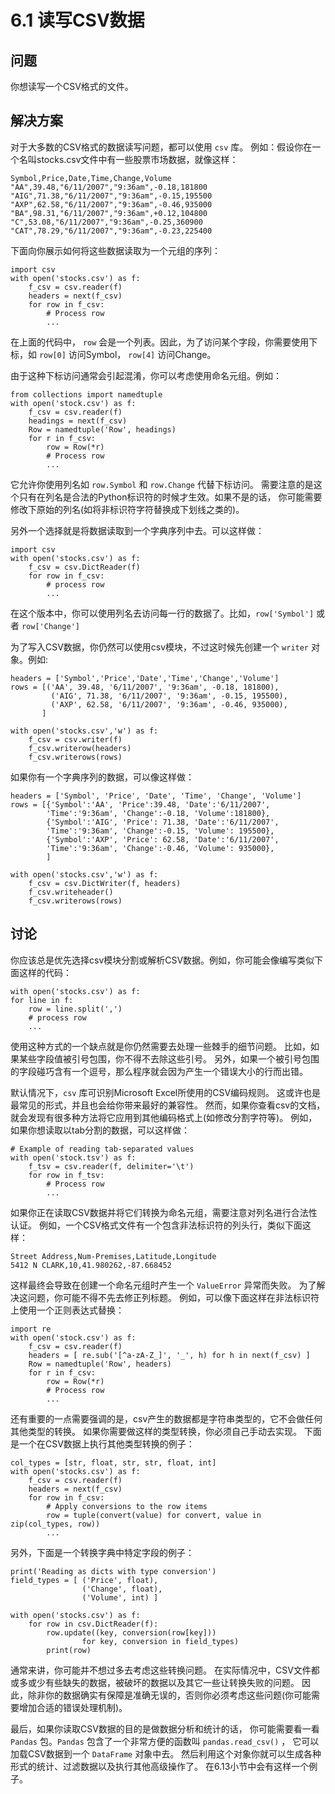 

# 6.1 读写CSV数据

## 问题

你想读写一个CSV格式的文件。

## 解决方案

对于大多数的CSV格式的数据读写问题，都可以使用 `csv` 库。 例如：假设你在一个名叫stocks.csv文件中有一些股票市场数据，就像这样：

    
    
    Symbol,Price,Date,Time,Change,Volume
    "AA",39.48,"6/11/2007","9:36am",-0.18,181800
    "AIG",71.38,"6/11/2007","9:36am",-0.15,195500
    "AXP",62.58,"6/11/2007","9:36am",-0.46,935000
    "BA",98.31,"6/11/2007","9:36am",+0.12,104800
    "C",53.08,"6/11/2007","9:36am",-0.25,360900
    "CAT",78.29,"6/11/2007","9:36am",-0.23,225400
    

下面向你展示如何将这些数据读取为一个元组的序列：

    
    
    import csv
    with open('stocks.csv') as f:
        f_csv = csv.reader(f)
        headers = next(f_csv)
        for row in f_csv:
            # Process row
            ...
    

在上面的代码中， `row` 会是一个列表。因此，为了访问某个字段，你需要使用下标，如 `row[0]` 访问Symbol， `row[4]`
访问Change。

由于这种下标访问通常会引起混淆，你可以考虑使用命名元组。例如：

    
    
    from collections import namedtuple
    with open('stock.csv') as f:
        f_csv = csv.reader(f)
        headings = next(f_csv)
        Row = namedtuple('Row', headings)
        for r in f_csv:
            row = Row(*r)
            # Process row
            ...
    

它允许你使用列名如 `row.Symbol` 和 `row.Change` 代替下标访问。
需要注意的是这个只有在列名是合法的Python标识符的时候才生效。如果不是的话， 你可能需要修改下原始的列名(如将非标识符字符替换成下划线之类的)。

另外一个选择就是将数据读取到一个字典序列中去。可以这样做：

    
    
    import csv
    with open('stocks.csv') as f:
        f_csv = csv.DictReader(f)
        for row in f_csv:
            # process row
            ...
    

在这个版本中，你可以使用列名去访问每一行的数据了。比如，`row['Symbol']` 或者 `row['Change']`

为了写入CSV数据，你仍然可以使用csv模块，不过这时候先创建一个 `writer` 对象。例如:

    
    
    headers = ['Symbol','Price','Date','Time','Change','Volume']
    rows = [('AA', 39.48, '6/11/2007', '9:36am', -0.18, 181800),
             ('AIG', 71.38, '6/11/2007', '9:36am', -0.15, 195500),
             ('AXP', 62.58, '6/11/2007', '9:36am', -0.46, 935000),
           ]
    
    with open('stocks.csv','w') as f:
        f_csv = csv.writer(f)
        f_csv.writerow(headers)
        f_csv.writerows(rows)
    

如果你有一个字典序列的数据，可以像这样做：

    
    
    headers = ['Symbol', 'Price', 'Date', 'Time', 'Change', 'Volume']
    rows = [{'Symbol':'AA', 'Price':39.48, 'Date':'6/11/2007',
            'Time':'9:36am', 'Change':-0.18, 'Volume':181800},
            {'Symbol':'AIG', 'Price': 71.38, 'Date':'6/11/2007',
            'Time':'9:36am', 'Change':-0.15, 'Volume': 195500},
            {'Symbol':'AXP', 'Price': 62.58, 'Date':'6/11/2007',
            'Time':'9:36am', 'Change':-0.46, 'Volume': 935000},
            ]
    
    with open('stocks.csv','w') as f:
        f_csv = csv.DictWriter(f, headers)
        f_csv.writeheader()
        f_csv.writerows(rows)
    

## 讨论

你应该总是优先选择csv模块分割或解析CSV数据。例如，你可能会像编写类似下面这样的代码：

    
    
    with open('stocks.csv') as f:
    for line in f:
        row = line.split(',')
        # process row
        ...
    

使用这种方式的一个缺点就是你仍然需要去处理一些棘手的细节问题。 比如，如果某些字段值被引号包围，你不得不去除这些引号。
另外，如果一个被引号包围的字段碰巧含有一个逗号，那么程序就会因为产生一个错误大小的行而出错。

默认情况下，`csv` 库可识别Microsoft Excel所使用的CSV编码规则。 这或许也是最常见的形式，并且也会给你带来最好的兼容性。
然而，如果你查看csv的文档，就会发现有很多种方法将它应用到其他编码格式上(如修改分割字符等)。 例如，如果你想读取以tab分割的数据，可以这样做：

    
    
    # Example of reading tab-separated values
    with open('stock.tsv') as f:
        f_tsv = csv.reader(f, delimiter='\t')
        for row in f_tsv:
            # Process row
            ...
    

如果你正在读取CSV数据并将它们转换为命名元组，需要注意对列名进行合法性认证。 例如，一个CSV格式文件有一个包含非法标识符的列头行，类似下面这样：

    
    
    Street Address,Num-Premises,Latitude,Longitude 5412 N CLARK,10,41.980262,-87.668452
    

这样最终会导致在创建一个命名元组时产生一个 `ValueError` 异常而失败。 为了解决这问题，你可能不得不先去修正列标题。
例如，可以像下面这样在非法标识符上使用一个正则表达式替换：

    
    
    import re
    with open('stock.csv') as f:
        f_csv = csv.reader(f)
        headers = [ re.sub('[^a-zA-Z_]', '_', h) for h in next(f_csv) ]
        Row = namedtuple('Row', headers)
        for r in f_csv:
            row = Row(*r)
            # Process row
            ...
    

还有重要的一点需要强调的是，csv产生的数据都是字符串类型的，它不会做任何其他类型的转换。 如果你需要做这样的类型转换，你必须自己手动去实现。
下面是一个在CSV数据上执行其他类型转换的例子：

    
    
    col_types = [str, float, str, str, float, int]
    with open('stocks.csv') as f:
        f_csv = csv.reader(f)
        headers = next(f_csv)
        for row in f_csv:
            # Apply conversions to the row items
            row = tuple(convert(value) for convert, value in zip(col_types, row))
            ...
    

另外，下面是一个转换字典中特定字段的例子：

    
    
    print('Reading as dicts with type conversion')
    field_types = [ ('Price', float),
                    ('Change', float),
                    ('Volume', int) ]
    
    with open('stocks.csv') as f:
        for row in csv.DictReader(f):
            row.update((key, conversion(row[key]))
                    for key, conversion in field_types)
            print(row)
    

通常来讲，你可能并不想过多去考虑这些转换问题。 在实际情况中，CSV文件都或多或少有些缺失的数据，被破坏的数据以及其它一些让转换失败的问题。
因此，除非你的数据确实有保障是准确无误的，否则你必须考虑这些问题(你可能需要增加合适的错误处理机制)。

最后，如果你读取CSV数据的目的是做数据分析和统计的话， 你可能需要看一看 `Pandas` 包。`Pandas` 包含了一个非常方便的函数叫
`pandas.read_csv()` ， 它可以加载CSV数据到一个 `DataFrame` 对象中去。
然后利用这个对象你就可以生成各种形式的统计、过滤数据以及执行其他高级操作了。 在6.13小节中会有这样一个例子。


